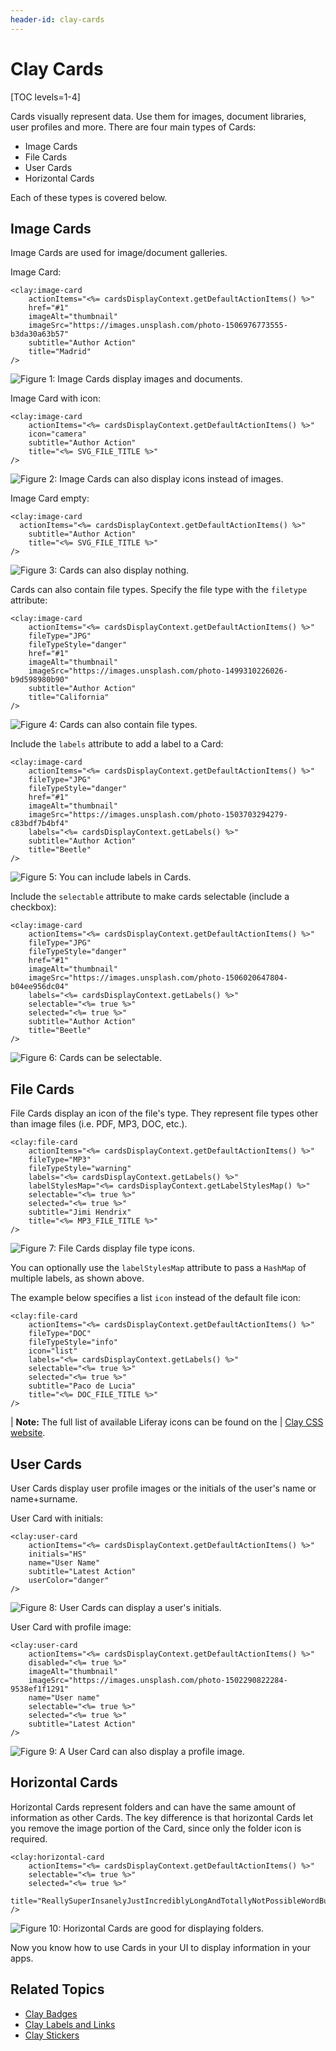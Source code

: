 ```yaml
---
header-id: clay-cards
---
```


# Clay Cards

[TOC levels=1-4]

Cards visually represent data. Use them for images, document libraries, user
profiles and more. There are four main types of Cards:

- Image Cards
- File Cards
- User Cards
- Horizontal Cards

Each of these types is covered below. 

## Image Cards

Image Cards are used for image/document galleries. 

Image Card:

```markup
<clay:image-card
	actionItems="<%= cardsDisplayContext.getDefaultActionItems() %>"
	href="#1"
	imageAlt="thumbnail"
	imageSrc="https://images.unsplash.com/photo-1506976773555-b3da30a63b57"
	subtitle="Author Action"
	title="Madrid"
/>
```

![Figure 1: Image Cards display images and documents.](../../../../images/clay-taglib-image-card.png)

Image Card with icon:

```markup
<clay:image-card
	actionItems="<%= cardsDisplayContext.getDefaultActionItems() %>"
	icon="camera"
	subtitle="Author Action"
	title="<%= SVG_FILE_TITLE %>"
/>
```

![Figure 2: Image Cards can also display icons instead of images.](../../../../images/clay-taglib-image-card-icon.png)

Image Card empty:

```markup
<clay:image-card 
  actionItems="<%= cardsDisplayContext.getDefaultActionItems() %>"
	subtitle="Author Action"
	title="<%= SVG_FILE_TITLE %>"
/>
```

![Figure 3: Cards can also display nothing.](../../../../images/clay-taglib-image-card-empty.png)

Cards can also contain file types. Specify the file type with the `filetype` 
attribute:

```markup
<clay:image-card
	actionItems="<%= cardsDisplayContext.getDefaultActionItems() %>"
	fileType="JPG"
	fileTypeStyle="danger"
	href="#1"
	imageAlt="thumbnail"
	imageSrc="https://images.unsplash.com/photo-1499310226026-b9d598980b90"
	subtitle="Author Action"
	title="California"
/>
```

![Figure 4: Cards can also contain file types.](../../../../images/clay-taglib-image-card-file-type.png)

Include the `labels` attribute to add a label to a Card:

```markup
<clay:image-card
	actionItems="<%= cardsDisplayContext.getDefaultActionItems() %>"
	fileType="JPG"
	fileTypeStyle="danger"
	href="#1"
	imageAlt="thumbnail"
	imageSrc="https://images.unsplash.com/photo-1503703294279-c83bdf7b4bf4"
	labels="<%= cardsDisplayContext.getLabels() %>"
	subtitle="Author Action"
	title="Beetle"
/>
```

![Figure 5: You can include labels in Cards.](../../../../images/clay-taglib-image-card-icon-label.png)

Include the `selectable` attribute to make cards selectable (include a checkbox):

```markup
<clay:image-card
	actionItems="<%= cardsDisplayContext.getDefaultActionItems() %>"
	fileType="JPG"
	fileTypeStyle="danger"
	href="#1"
	imageAlt="thumbnail"
	imageSrc="https://images.unsplash.com/photo-1506020647804-b04ee956dc04"
	labels="<%= cardsDisplayContext.getLabels() %>"
	selectable="<%= true %>"
	selected="<%= true %>"
	subtitle="Author Action"
	title="Beetle"
/>
```

![Figure 6: Cards can be selectable.](../../../../images/clay-taglib-image-card-icon-selectable.png)

## File Cards

File Cards display an icon of the file's type. They represent file types other
than image files (i.e. PDF, MP3, DOC, etc.).

```markup
<clay:file-card
	actionItems="<%= cardsDisplayContext.getDefaultActionItems() %>"
	fileType="MP3"
	fileTypeStyle="warning"
	labels="<%= cardsDisplayContext.getLabels() %>"
	labelStylesMap="<%= cardsDisplayContext.getLabelStylesMap() %>"
	selectable="<%= true %>"
	selected="<%= true %>"
	subtitle="Jimi Hendrix"
	title="<%= MP3_FILE_TITLE %>"
/>
```

![Figure 7: File Cards display file type icons.](../../../../images/clay-taglib-file-card.png)

You can optionally use the `labelStylesMap` attribute to pass a `HashMap` of 
multiple labels, as shown above.

The example below specifies a list `icon` instead of the default file icon: 

```markup
<clay:file-card
	actionItems="<%= cardsDisplayContext.getDefaultActionItems() %>"
	fileType="DOC"
	fileTypeStyle="info"
	icon="list"
	labels="<%= cardsDisplayContext.getLabels() %>"
	selectable="<%= true %>"
	selected="<%= true %>"
	subtitle="Paco de Lucia"
	title="<%= DOC_FILE_TITLE %>"
/>
```

| **Note:** The full list of available Liferay icons can be found on the
| [Clay CSS website](https://clayui.com/docs/components/icon.html).

## User Cards

User Cards display user profile images or the initials of the user's name or 
name+surname.

User Card with initials:

```markup
<clay:user-card
	actionItems="<%= cardsDisplayContext.getDefaultActionItems() %>"
	initials="HS"
	name="User Name"
	subtitle="Latest Action"
	userColor="danger"
/>
```

![Figure 8: User Cards can display a user's initials.](../../../../images/clay-taglib-user-card-initial.png)

User Card with profile image:

```markup
<clay:user-card
	actionItems="<%= cardsDisplayContext.getDefaultActionItems() %>"
	disabled="<%= true %>"
	imageAlt="thumbnail"
	imageSrc="https://images.unsplash.com/photo-1502290822284-9538ef1f1291"
	name="User name"
	selectable="<%= true %>"
	selected="<%= true %>"
	subtitle="Latest Action"
/>
```

![Figure 9: A User Card can also display a profile image.](../../../../images/clay-taglib-user-card-profile-image.png)

## Horizontal Cards

Horizontal Cards represent folders and can have the same amount of information
as other Cards. The key difference is that horizontal Cards let you remove the
image portion of the Card, since only the folder icon is required.

```markup
<clay:horizontal-card
	actionItems="<%= cardsDisplayContext.getDefaultActionItems() %>"
	selectable="<%= true %>"
	selected="<%= true %>"
	title="ReallySuperInsanelyJustIncrediblyLongAndTotallyNotPossibleWordButWeAreReallyTryingToCoverAllOurBasesHereJustInCaseSomeoneIsNutsAsPerUsual"
/>
```

![Figure 10: Horizontal Cards are good for displaying folders.](../../../../images/clay-taglib-horizontal-card.png)

Now you know how to use Cards in your UI to display information in your apps.

## Related Topics

- [Clay Badges](/docs/7-2/reference/-/knowledge_base/r/clay-badges)
- [Clay Labels and Links](/docs/7-2/reference/-/knowledge_base/r/clay-labels-and-links)
- [Clay Stickers](/docs/7-2/reference/-/knowledge_base/r/clay-stickers)

